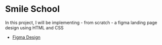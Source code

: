 # Smile School 
In this project, I will be implementing - from scratch - a figma landing page design using HTML and CSS

- [Figma Design](https://www.figma.com/design/rhI9LO1a2lzGlD047zLwm5/Homepage-Design?node-id=3558-0&t=gDwlyW1JQ7RUTPwE-0)

